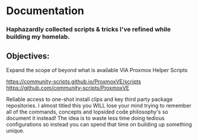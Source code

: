 <h1>Documentation</h1>

<h3>Haphazardly collected scripts & tricks I've refined while building my homelab.</h2>

<h2>Objectives:</h3>

  <p>Expand the scope of beyond what is available VIA Proxmox Helper Scripts

  <https://community-scripts.github.io/ProxmoxVE/scripts>
  <https://github.com/community-scripts/ProxmoxVE>

  Reliable access to one-shot install clips and key third party package
  repositories. I almost titled this you WILL lose your mind trying to remember
  all of the commands, concepts and lopsided code philosophy's so document it
  instead! The idea is to waste less time doing tedious configurations so
  instead you can spend that time on building up something unique. </p>
